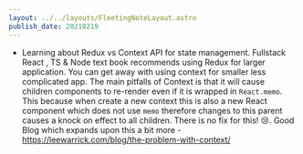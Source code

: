 ```yaml
---
layout: ../../layouts/FleetingNoteLayout.astro
publish_date: 20210219
---
```


- Learning about Redux vs Context API for state management. Fullstack React , TS & Node text book recommends using Redux for larger application. You can get away with using context for smaller less complicated app. The main pitfalls of Context is that it will cause children components to re-render even if it is wrapped in `React.memo`. This because when create a new context this is also a new React component which does not use `memo` therefore changes to this parent causes a knock on effect to all children. There is no fix for this! 😢. Good Blog which expands upon this a bit more - https://leewarrick.com/blog/the-problem-with-context/
